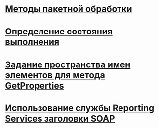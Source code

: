 # [Методы пакетной обработки](batching-methods.md)
# [Определение состояния выполнения](identifying-execution-state.md)
# [Задание пространства имен элементов для метода GetProperties](setting-the-item-namespace-for-the-getproperties-method.md)
# [Использование службы Reporting Services заголовки SOAP](using-reporting-services-soap-headers.md)
